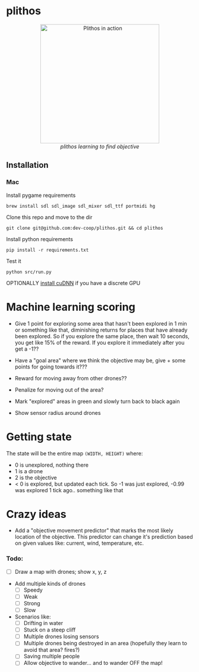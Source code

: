 # plithos

<p align="center" class="image-wrapper">
 <img src="https://raw.githubusercontent.com/dev-coop/plithos/master/docs/plithos.gif" alt="Plithos in action" width="320" height="320">
 <br>
 <i>plithos learning to find objective</i>
</p>

## Installation

### Mac

Install pygame requirements

    brew install sdl sdl_image sdl_mixer sdl_ttf portmidi hg

Clone this repo and move to the dir

    git clone git@github.com:dev-coop/plithos.git && cd plithos

Install python requirements

    pip install -r requirements.txt

Test it

    python src/run.py

OPTIONALLY [install cuDNN](http://deeplearning.net/software/theano/library/sandbox/cuda/dnn.html) if you have a discrete GPU


# Machine learning scoring

- Give 1 point for exploring some area that hasn't been explored in 1 min or something like that, diminishing returns
for places that have already been explored. So if you explore the same place, then wait 10 seconds, you get like 15% of
the reward. If you explore it immediately after you get a -1??
- Have a "goal area" where we think the objective may be, give + some points for going towards it???
- Reward for moving away from other drones??
- Penalize for moving out of the area?



- Mark "explored" areas in green and slowly turn back to black again
- Show sensor radius around drones


# Getting state

The state will be the entire map `(WIDTH, HEIGHT)` where:
 - 0 is unexplored, nothing there
 - 1 is a drone
 - 2 is the objective
 - < 0 is explored, but updated each tick. So -1 was just explored, -0.99 was explored 1 tick ago.. something like that



# Crazy ideas

 - Add a "objective movement predictor" that marks the most likely location of the objective. This predictor can change it's prediction based on given values like: current, wind, temperature, etc.


### Todo:
- [ ] Draw a map with drones; show x, y, z
- Add multiple kinds of drones
    - [ ] Speedy
    - [ ] Weak
    - [ ] Strong
    - [ ] Slow
- Scenarios like:
    - [ ] Drifting in water
    - [ ] Stuck on a steep cliff
    - [ ] Multiple drones losing sensors
    - [ ] Multiple drones being destroyed in an area (hopefully they learn to avoid that area? fires?)
    - [ ] Saving multiple people
    - [ ] Allow objective to wander... and to wander OFF the map!
